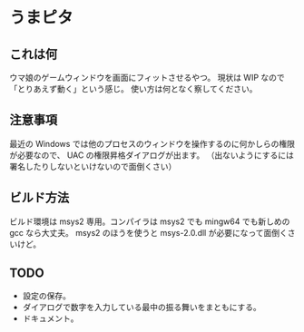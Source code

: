 # うまピタ

## これは何
ウマ娘のゲームウィンドウを画面にフィットさせるやつ。
現状は WIP なので「とりあえず動く」という感じ。
使い方は何となく察してください。

## 注意事項
最近の Windows では他のプロセスのウィンドウを操作するのに何かしらの権限が必要なので、
UAC の権限昇格ダイアログが出ます。
（出ないようにするには署名したりしないといけないので面倒くさい）

## ビルド方法
ビルド環境は msys2 専用。コンパイラは msys2 でも mingw64 でも新しめの gcc なら大丈夫。
msys2 のほうを使うと msys-2.0.dll が必要になって面倒くさいけど。

## TODO
- 設定の保存。
- ダイアログで数字を入力している最中の振る舞いをまともにする。
- ドキュメント。
